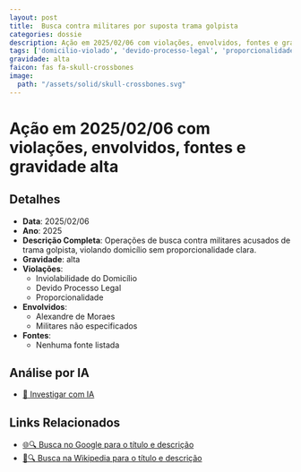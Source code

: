 ```yaml
---
layout: post
title:  Busca contra militares por suposta trama golpista
categories: dossie
description: Ação em 2025/02/06 com violações, envolvidos, fontes e gravidade alta
tags: ['domicilio-violado', 'devido-processo-legal', 'proporcionalidade', 'alexandre-de-moraes', 'militares-nao-especificados', 'gravidade-alta']
gravidade: alta
faicon: fas fa-skull-crossbones
image:
  path: "/assets/solid/skull-crossbones.svg"
---
```


# Ação em 2025/02/06 com violações, envolvidos, fontes e gravidade alta

## Detalhes
- **Data**: 2025/02/06
- **Ano**: 2025
- **Descrição Completa**: Operações de busca contra militares acusados de trama golpista, violando domicílio sem proporcionalidade clara.
- **Gravidade**: alta <i class="fas fa-skull-crossbones fa-2x"></i>
- **Violações**:
  - Inviolabilidade do Domicílio
  - Devido Processo Legal
  - Proporcionalidade
- **Envolvidos**:
  - Alexandre de Moraes
  - Militares não especificados
- **Fontes**:
  - Nenhuma fonte listada

## Análise por IA
- [🤖 Investigar com IA](https://www.perplexity.ai/search?q=%22Alexandre%20de%20Moraes%22%20Busca%20contra%20militares%20por%20suposta%20trama%20golpista%20Opera%C3%A7%C3%B5es%20de%20busca%20contra%20militares%20acusados%20de%20trama%20golpista%2C%20violando%20domic%C3%ADlio%20sem%20proporcionalidade%20clara.%20Inviolabilidade%20do%20Domic%C3%ADlio%20Devido%20Processo%20Legal%20Proporcionalidade%202025%20gravidade%20alta)

## Links Relacionados
- [🌐🔍 Busca no Google para o título e descrição](https://www.google.com/search?q=%22Alexandre%20de%20Moraes%22%20Busca%20contra%20militares%20por%20suposta%20trama%20golpista%20Opera%C3%A7%C3%B5es%20de%20busca%20contra%20militares%20acusados%20de%20trama%20golpista%2C%20violando%20domic%C3%ADlio%20sem%20proporcionalidade%20clara.%20Inviolabilidade%20do%20Domic%C3%ADlio%20Devido%20Processo%20Legal%20Proporcionalidade%202025%20gravidade%20alta)
- [📖🔍 Busca na Wikipedia para o título e descrição](https://pt.wikipedia.org/w/index.php?search=%22Alexandre%20de%20Moraes%22%20Busca%20contra%20militares%20por%20suposta%20trama%20golpista%20Opera%C3%A7%C3%B5es%20de%20busca%20contra%20militares%20acusados%20de%20trama%20golpista%2C%20violando%20domic%C3%ADlio%20sem%20proporcionalidade%20clara.%20Inviolabilidade%20do%20Domic%C3%ADlio%20Devido%20Processo%20Legal%20Proporcionalidade%202025%20gravidade%20alta)

